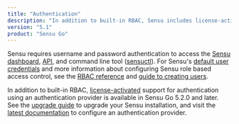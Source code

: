 ```yaml
---
title: "Authentication"
description: "In addition to built-in RBAC, Sensu includes license-activated support for authentication using a Lightweight Directory Access Protocol (LDAP) provider. Read the guide to configure a provider."
version: "5.1"
product: "Sensu Go"
---
```


Sensu requires username and password authentication to access the [Sensu dashboard][1], [API][8], and command line tool ([sensuctl][2]).
For Sensu's [default user credentials][3] and more information about configuring Sensu role based access control, see the [RBAC reference][4] and [guide to creating users][5].

In addition to built-in RBAC, [license-activated][9] support for authentication using an authentication provider is available in Sensu Go 5.2.0 and later.
See the [upgrade guide][6] to upgrade your Sensu installation, and visit the [latest documentation][7] to configure an authentication provider.

[1]: ../../dashboard/overview
[2]: ../../sensuctl/reference
[3]: ../../reference/rbac#default-user
[4]: ../../reference/rbac
[5]: ../../guides/create-read-only-user
[6]: /sensu-go/latest/installation/upgrade
[7]: /sensu-go/latest/installation/auth
[8]: ../../api/overview
[9]: /sensu-go/latest/getting-started/enterprise
